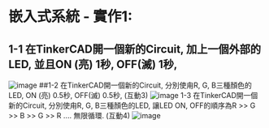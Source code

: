 # 嵌入式系統 - 實作1:
## 1-1 在TinkerCAD開一個新的Circuit, 加上一個外部的LED, 並且ON (亮) 1秒, OFF(滅) 1秒, 
![image](https://user-images.githubusercontent.com/89329299/132115023-b33c7382-e399-4264-a859-592f2f5b61b9.png)
##1-2 在TinkerCAD開一個新的Circuit, 分別使甪R, G, B三種顏色的LED, ON (亮) 0.5秒, OFF(滅) 0.5秒, (互動3)
![image](https://user-images.githubusercontent.com/89329299/132115123-295f8ba9-4657-4c1f-999c-94d808df434d.png)
1-3 在TinkerCAD開一個新的Circuit, 分別使甪R, G, B三種顏色的LED, 讓LED ON, OFF的順序為R >> G >> B >> G >> R .... 無限循環. (互動4)
![image](https://user-images.githubusercontent.com/89329299/132114771-5f215fed-0bce-4ae6-ae47-58af5c94abaa.png)
